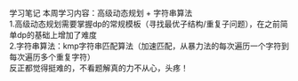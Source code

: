 学习笔记
本周学习内容：高级动态规划 + 字符串算法  
1.高级动态规划需要掌握dp的常规模板（寻找最优子结构/重复子问题），在之前简单dp的基础上增加了难度   
2.字符串算法：kmp字符串匹配算法（加速匹配，从暴力法的每次遍历一个字符到每次遍历多个重复字符）    
反正都觉得挺难的，不看题解真的力不从心，头疼！   
